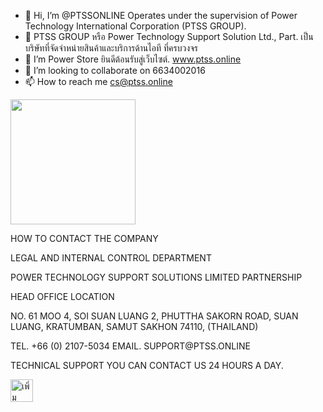 - 👋 Hi, I’m @PTSSONLINE Operates under the supervision of Power Technology International Corporation (PTSS GROUP).
- 👀 PTSS GROUP หรือ Power Technology Support Solution Ltd., Part. เป็นบริษัทที่จัดจำหน่ายสินค้าและบริการด้านไอที ที่ครบวงจร
- 🌱 I’m Power Store  ยินดีต้อนรับสู่เว็บไซต์. www.ptss.online
- 💞️ I’m looking to collaborate on 6634002016
- 📫 How to reach me cs@ptss.online

<!---
PTSSONLINE/PTSSONLINE is a ✨ special ✨ repository because its `README.md` (this file) appears on your GitHub profile.
You can click the Preview link to take a look at your changes.
--->
 <!-- contact -->
   <div class="w3-panel w3-pale-blue w3-leftbar w3-rightbar w3-border-blue">
   <p><img src="./images/weblogo.png" width="200" border="0"></p>
     <p>HOW TO CONTACT THE COMPANY</p>
     <p>LEGAL AND INTERNAL CONTROL DEPARTMENT</p>
	 <p>POWER TECHNOLOGY SUPPORT SOLUTIONS LIMITED PARTNERSHIP</p>
     <p>HEAD OFFICE LOCATION</p>
	 <p>NO. 61 MOO 4, SOI SUAN LUANG 2, PHUTTHA SAKORN ROAD, SUAN LUANG, KRATUMBAN, SAMUT SAKHON 74110, (THAILAND)</p>
     <p>TEL. +66 (0) 2107-5034  EMAIL. SUPPORT@PTSS.ONLINE</p>
     <p>TECHNICAL SUPPORT YOU CAN CONTACT US 24 HOURS A DAY.</p>		
     <p><a href="https://lin.ee/dSdXBYv"><img src="https://scdn.line-apps.com/n/line_add_friends/btn/en.png" alt="เพิ่มเพื่อน" height="36" border="0"></a></p>
<br><br> 
</div>
	
